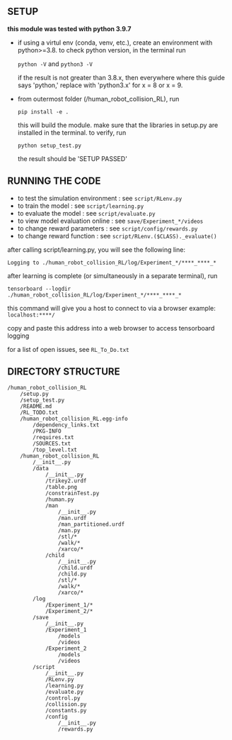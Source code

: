 ## SETUP

**this module was tested with python 3.9.7**

- if using a virtul env (conda, venv, etc.), create an environment with python>=3.8. to check python version, in the terminal run

    `python -V`
    and
    `python3 -V`

    if the result is not greater than 3.8.x, then everywhere where this guide says 'python,' replace with 'python3.x' for x = 8 or x = 9.

- from outermost folder (/human_robot_collision_RL), run

    `pip install -e .`

    this will build the module. make sure that the libraries in setup.py are installed in the terminal. to verify, run

    `python setup_test.py`

    the result should be 'SETUP PASSED'

## RUNNING THE CODE

- to test the simulation environment  : see `script/RLenv.py`
- to train the model                  : see `script/learning.py`
- to evaluate the model               : see `script/evaluate.py`
- to view model evaluation online     : see `save/Experiment_*/videos`
- to change reward parameters         : see `script/config/rewards.py`
- to change reward function           : see `script/RLenv.($CLASS)._evaluate()`


after calling script/learning.py, you will see the following line:

`Logging to ./human_robot_collision_RL/log/Experiment_*/****_****_*`

after learning is complete (or simultaneously in a separate terminal), run

`tensorboard --logdir ./human_robot_collision_RL/log/Experiment_*/****_****_*`

this command will give you a host to connect to via a browser
example: `localhost:****/`

copy and paste this address into a web browser to access tensorboard logging

for a list of open issues, see `RL_To_Do.txt`


## DIRECTORY STRUCTURE

    /human_robot_collision_RL
        /setup.py
        /setup_test.py
        /README.md
        /RL_TODO.txt
        /human_robot_collision_RL.egg-info
            /dependency_links.txt
            /PKG-INFO
            /requires.txt
            /SOURCES.txt
            /top_level.txt
        /human_robot_collision_RL
            /__init__.py
            /data
                /__init__.py
                /trikey2.urdf
                /table.png
                /constrainTest.py
                /human.py
                /man
                    /__init__.py
                    /man.urdf
                    /man_partitioned.urdf
                    /man.py
                    /stl/*
                    /walk/*
                    /xarco/*
                /child
                    /__init__.py
                    /child.urdf
                    /child.py
                    /stl/*
                    /walk/*
                    /xarco/*
            /log
                /Experiment_1/*
                /Experiment_2/*             
            /save
                /__init__.py
                /Experiment_1
                    /models
                    /videos
                /Experiment_2
                    /models
                    /videos
            /script
                /__init__.py
                /RLenv.py
                /learning.py
                /evaluate.py
                /control.py
                /collision.py
                /constants.py
                /config
                    /__init__.py
                    /rewards.py

